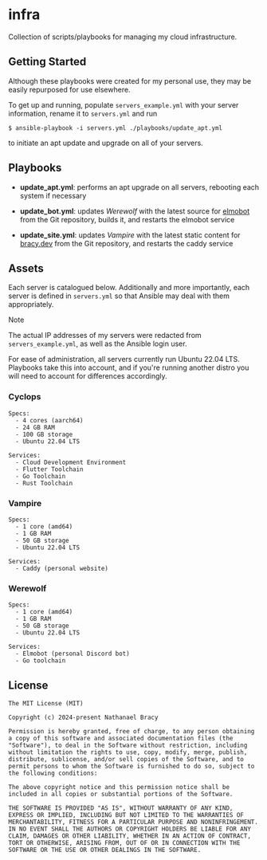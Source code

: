 # infra

Collection of scripts/playbooks for managing my cloud infrastructure.

## Getting Started

Although these playbooks were created for my personal use, they may be easily repurposed for use elsewhere.

To get up and running, populate `servers_example.yml` with your server information, rename it to `servers.yml` and run

```shell
$ ansible-playbook -i servers.yml ./playbooks/update_apt.yml
```

to initiate an apt update and upgrade on all of your servers.

## Playbooks

- **update_apt.yml**: performs an apt upgrade on all servers, rebooting each system if necessary

- **update_bot.yml**: updates *Werewolf* with the latest source for [elmobot](https://github.com/servusdei2018/elmobot) from the Git repository, builds it, and restarts the elmobot service

- **update_site.yml**: updates *Vampire* with the latest static content for [bracy.dev](https://bracy.dev) from the Git repository, and restarts the caddy service

## Assets

Each server is catalogued below. Additionally and more importantly, each server is defined in `servers.yml` so that Ansible may deal with them appropriately.

> [!NOTE]
> The actual IP addresses of my servers were redacted from `servers_example.yml`, as well as the Ansible login user.

For ease of administration, all servers currently run Ubuntu 22.04 LTS. Playbooks take this into account, and if you're running another distro you will need to account for differences accordingly.

### Cyclops

```
Specs:
  - 4 cores (aarch64)
  - 24 GB RAM
  - 100 GB storage
  - Ubuntu 22.04 LTS

Services:
  - Cloud Development Environment
  - Flutter Toolchain
  - Go Toolchain
  - Rust Toolchain
```

### Vampire

```
Specs:
  - 1 core (amd64)
  - 1 GB RAM
  - 50 GB storage
  - Ubuntu 22.04 LTS

Services:
  - Caddy (personal website)
```

### Werewolf

```
Specs:
  - 1 core (amd64)
  - 1 GB RAM
  - 50 GB storage
  - Ubuntu 22.04 LTS

Services:
  - Elmobot (personal Discord bot)
  - Go toolchain
```

## License

```
The MIT License (MIT)

Copyright (c) 2024-present Nathanael Bracy

Permission is hereby granted, free of charge, to any person obtaining a copy of this software and associated documentation files (the "Software"), to deal in the Software without restriction, including without limitation the rights to use, copy, modify, merge, publish, distribute, sublicense, and/or sell copies of the Software, and to permit persons to whom the Software is furnished to do so, subject to the following conditions:

The above copyright notice and this permission notice shall be included in all copies or substantial portions of the Software.

THE SOFTWARE IS PROVIDED "AS IS", WITHOUT WARRANTY OF ANY KIND, EXPRESS OR IMPLIED, INCLUDING BUT NOT LIMITED TO THE WARRANTIES OF MERCHANTABILITY, FITNESS FOR A PARTICULAR PURPOSE AND NONINFRINGEMENT. IN NO EVENT SHALL THE AUTHORS OR COPYRIGHT HOLDERS BE LIABLE FOR ANY CLAIM, DAMAGES OR OTHER LIABILITY, WHETHER IN AN ACTION OF CONTRACT, TORT OR OTHERWISE, ARISING FROM, OUT OF OR IN CONNECTION WITH THE SOFTWARE OR THE USE OR OTHER DEALINGS IN THE SOFTWARE.
```

